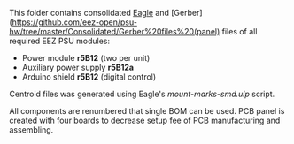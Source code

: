 This folder contains consolidated [Eagle](https://github.com/eez-open/psu-hw/tree/master/Consolidated/Eagle%20files) and [Gerber](https://github.com/eez-open/psu-hw/tree/master/Consolidated/Gerber%20files%20(panel) files of all required EEZ PSU modules:
 * Power module **r5B12** (two per unit)
 * Auxiliary power supply **r5B12a**
 * Arduino shield **r5B12** (digital control)

Centroid files was generated using Eagle's *mount-marks-smd.ulp* script.

All components are renumbered that single BOM can be used. PCB panel is created with four boards to decrease setup fee of PCB manufacturing and assembling.